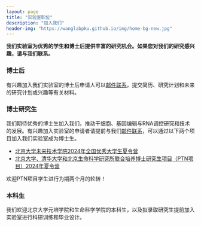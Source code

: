 ```yaml
---
layout: page
title: "实验室职位"
description: "加入我们"
header-img: "https://wanglabpku.github.io/img/home-bg-new.jpg"
---
```


**我们实验室为优秀的学生和博士后提供丰富的研究机会。如果您对我们的研究感兴趣，请与我们联系。**

### 博士后

有兴趣加入我们实验室的博士后申请人可以<a href="mailto: yangming.wang@pku.edu.cn">邮件联系</a>，提交简历、研究计划和未来的研究计划或兴趣等有关材料。

### 博士研究生

我们期待优秀的博士生加入我们，推动干细胞、基因编辑与RNA调控研究和技术的发展。有兴趣加入实验室的申请者请提前与我们<a href="mailto: yangming.wang@pku.edu.cn">邮件联系</a>，可以通过以下两个项目加入我们实验室成为博士生。

- <u><a href="https://future.pku.edu.cn/xwzk/4ef963c7935645bb822acf89f9d39d87.htm">北京大学未来技术学院2024年全国优秀大学生夏令营</a></u>
- <u><a href="http://www.aais.pku.edu.cn/tongzhi/shownews.php?lang=cn&id=1757">北京大学、清华大学和北京生命科学研究所联合培养博士研究生项目（PTN项目）2024年夏令营</a></u>

欢迎PTN项目学生进行为期两个月的轮转！

### 本科生

我们欢迎北京大学元培学院和生命科学学院的本科生，以及拟录取研究生提前加入实验室进行科研训练和毕业设计。